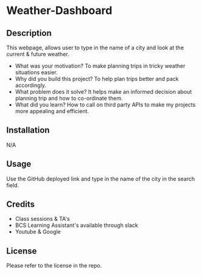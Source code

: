# Weather-Dashboard

## Description

This webpage, allows user to type in the name of a city and look at the current & future weather.

- What was your motivation?
    To make planning trips in tricky weather situations easier.
- Why did you build this project?
    To help plan trips better and pack accordingly.
- What problem does it solve?
    It helps make an informed decision about planning trip and how to co-ordinate them.
- What did you learn?
    How to call on third party APIs to make my projects more appealing and efficient.


## Installation

   N/A

## Usage

Use the GitHub deployed link and type in the name of the city in the search field.

## Credits

- Class sessions & TA's
- BCS Learning Assistant's available through slack
- Youtube & Google

## License

Please refer to the license in the repo.
